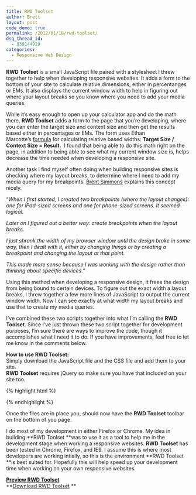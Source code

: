 ```yaml
---
title: RWD Toolset
author: Brett
layout: post
code_demo: true
permalink: /2012/01/18/rwd-toolset/
dsq_thread_id:
  - 939144929
categories:
  - Responsive Web Design
---
```

**RWD Toolset** is a small JavaScript file paired with a stylesheet I threw together to help when developing responsive websites. It adds a form to the bottom of your site to calculate relative dimensions, either in percentanges or EMs. It also displays the current window width to help in figuring out where your layout breaks so you know where you need to add your media queries.

While it&#8217;s easy enough to open up your calculator app and do the math there, **RWD Toolset** adds a form to the page that you&#8217;re developing, where you can enter the target size and context size and then get the results based either in percentages or EMs. The form uses Ethan Marcotte&#8217;s <a href="http://www.alistapart.com/articles/fluidgrids/" target="_blank">formula</a> for calculating relative based widths: **Target Size / Context Size = Result.**  I found that being able to do this math right on the page, in addition to being able to see what my current window size is, helps decrease the time needed when developing a responsive site.

Another task I find myself often doing when building responsive sites is checking where my layout breaks, to determine where I need to add my media query for my breakpoints. <a href="http://inessential.com/2012/01/13/things_i_learned_doing_responsive_web_de" target="_blank">Brent Simmons</a> explains this concept nicely.

&#8220;*When I first started, I created two breakpoints (where the layout changes): one for iPad-sized screens and one for phone-sized screens. It seemed logical.*

*Later on I figured out a better way: create breakpoints when the layout breaks.*

*I just shrank the width of my browser window until the design broke in some way, then I dealt with it, either by changing things or by creating a breakpoint and changing the layout at that point.*

*This made more sense because I was working with the design rather than thinking about specific devices.*&#8221;

Using this method when developing a responsive design, it frees the design from being bound to certain devices. To figure out the exact width a layout breaks, I threw together a few more lines of JavaScript to output the current window width. Now I can see exactly at what width my layout breaks and use that to create my media queries.

I&#8217;ve combined these two scripts together into what I&#8217;m calling the **RWD Toolset**. Since I&#8217;ve just thrown these two script together for development purposes, I&#8217;m sure there are ways to improve the code, though it accomplishes what I need it to do. If you have improvements, feel free to let me know in the comments below.

**How to use RWD Toolset:**  
Simply download the JavaScript file and the CSS file and add them to your site.  
**RWD Toolset** requires jQuery so make sure you have that included on your site too.

{% highlight html %}
<link rel="stylesheet" href="css/rwd-toolset.css">
<script type="text/javascript" src="http://ajax.googleapis.com/ajax/libs/jquery/1.7.1/jquery.min.js"></script>
<script type="text/javascript" src="js/rwd-toolset.js"></script>
{% endhighlight %}

Once the files are in place you, should now have the **RWD Toolset** toolbar on the bottom of you page.

I do most of my development in either Firefox or Chrome. My idea in building **RWD Toolset **was to use it as a tool to help me in the development stage when working a responsive websites. **RWD Toolset** has been tested in Chrome, Firefox, and IE9. I assume this is where most developers are working intially, so this is the environment **RWD Toolset **is best suited for. Hopefully this will help speed up your development time when working on your own responsive websites.

**<a title="RWD Toolset" href="http://brettjankord.com/projects/rwd-toolset/" target="_blank">Preview RWD Toolset</a>**  
**<a title="Download RWD Toolset" href="http://brettjankord.com/projects/rwd-toolset/rwd-toolset.zip" target="_blank">Download RWD Toolset</a> **
